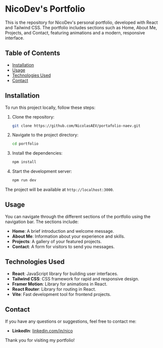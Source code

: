 # NicoDev's Portfolio

This is the repository for NicoDev's personal portfolio, developed with React and Tailwind CSS. The portfolio includes sections such as Home, About Me, Projects, and Contact, featuring animations and a modern, responsive interface.

## Table of Contents

- [Installation](#installation)
- [Usage](#usage)
- [Technologies Used](#technologies-used)
- [Contact](#contact)

## Installation

To run this project locally, follow these steps:

1. Clone the repository:
    ```bash
    git clone https://github.com/NicolasAEV/portafolio-naev.git
    ```

2. Navigate to the project directory:
    ```bash
    cd portfolio
    ```

3. Install the dependencies:
    ```bash
    npm install
    ```

4. Start the development server:
    ```bash
    npm run dev
    ```

The project will be available at `http://localhost:3000`.

## Usage

You can navigate through the different sections of the portfolio using the navigation bar. The sections include:

- **Home**: A brief introduction and welcome message.
- **About Me**: Information about your experience and skills.
- **Projects**: A gallery of your featured projects.
- **Contact**: A form for visitors to send you messages.

## Technologies Used

- **React**: JavaScript library for building user interfaces.
- **Tailwind CSS**: CSS framework for rapid and responsive design.
- **Framer Motion**: Library for animations in React.
- **React Router**: Library for routing in React.
- **Vite**: Fast development tool for frontend projects.

## Contact

If you have any questions or suggestions, feel free to contact me:

- **LinkedIn**: [linkedin.com/in/nico](https://www.linkedin.com/in/nicolas-alejandro-escobar-villegas/)

Thank you for visiting my portfolio!